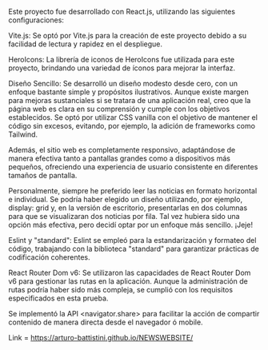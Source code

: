 Este proyecto fue desarrollado con React.js, utilizando las siguientes configuraciones:

Vite.js: Se optó por Vite.js para la creación de este proyecto debido a su facilidad de lectura y rapidez en el despliegue.

HeroIcons: La librería de iconos de HeroIcons fue utilizada para este proyecto, brindando una variedad de íconos para mejorar la interfaz.

Diseño Sencillo:
Se desarrolló un diseño modesto desde cero, con un enfoque bastante simple y propósitos ilustrativos. Aunque existe margen para mejoras sustanciales si se tratara de una aplicación real, creo que la página web es clara en su comprensión y cumple con los objetivos establecidos. Se optó por utilizar CSS vanilla con el objetivo de mantener el código sin excesos, evitando, por ejemplo, la adición de frameworks como Tailwind.

Además, el sitio web es completamente responsivo, adaptándose de manera efectiva tanto a pantallas grandes como a dispositivos más pequeños, ofreciendo una experiencia de usuario consistente en diferentes tamaños de pantalla.

Personalmente, siempre he preferido leer las noticias en formato horizontal e individual. Se podría haber elegido un diseño utilizando, por ejemplo, display: grid y, en la versión de escritorio, presentarlas en dos columnas para que se visualizaran dos noticias por fila. Tal vez hubiera sido una opción más efectiva, pero decidí optar por un enfoque más sencillo. ¡Jeje!

Eslint y "standard": Eslint se empleó para la estandarización y formateo del código, trabajando con la biblioteca "standard" para garantizar prácticas de codificación coherentes.

React Router Dom v6: Se utilizaron las capacidades de React Router Dom v6 para gestionar las rutas en la aplicación. Aunque la administración de rutas podría haber sido más compleja, se cumplió con los requisitos especificados en esta prueba.

Se implementó la API <navigator.share> para facilitar la acción de compartir contenido de manera directa desde el navegador ó mobile.


Link = https://arturo-battistini.github.io/NEWSWEBSITE/
